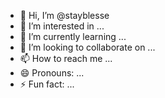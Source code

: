 - 👋 Hi, I’m @stayblesse
- 👀 I’m interested in ...
- 🌱 I’m currently learning ...
- 💞️ I’m looking to collaborate on ...
- 📫 How to reach me ...
- 😄 Pronouns: ...
- ⚡ Fun fact: ...

<!---
stayblesse/stayblesse is a ✨ special ✨ repository because its `README.md` (this file) appears on your GitHub profile.
You can click the Preview link to take a look at your changes.
--->
